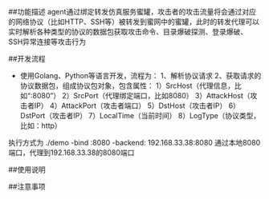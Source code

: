 ##功能描述
agent通过绑定转发仿真服务蜜罐，攻击者的攻击流量将会通过对应的网络协议（比如HTTP、SSH等）被转发到蜜网中的蜜罐，此时的转发代理可以实时解析各种类型的协议的数据包获取攻击命令、目录爆破探测、登录爆破、SSH异常连接等攻击行为

##开发流程
* 使用Golang、Python等语言开发，流程为：
1、解析协议请求
2、获取请求的协议数据包，组成协议包对象，包含属性：
	 1）SrcHost（代理信息，比如“:8080”）
	 2）SrcPort（代理绑定端口，比如8080）
	 3）AttackHost（攻击者IP）
	 4）AttackPort（攻击者端口）
	 5）DstHost（攻击者IP）
	 6）DstPort（攻击者IP）
	 7）LocalTime（当前时间）
	 8）LogType（协议类型，比如：http）

执行方式为 ./demo -bind :8080 -backend: 192.168.33.38:8080
通过本地8080端口，代理到192.168.33.38的8080端口

##使用说明

##注意事项
